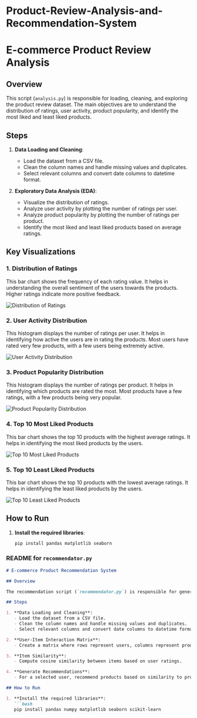 # Product-Review-Analysis-and-Recommendation-System
# E-commerce Product Review Analysis

## Overview

This script (`analysis.py`) is responsible for loading, cleaning, and exploring the product review dataset. The main objectives are to understand the distribution of ratings, user activity, product popularity, and identify the most liked and least liked products.

## Steps

1. **Data Loading and Cleaning**:
   - Load the dataset from a CSV file.
   - Clean the column names and handle missing values and duplicates.
   - Select relevant columns and convert date columns to datetime format.

2. **Exploratory Data Analysis (EDA)**:
   - Visualize the distribution of ratings.
   - Analyze user activity by plotting the number of ratings per user.
   - Analyze product popularity by plotting the number of ratings per product.
   - Identify the most liked and least liked products based on average ratings.

## Key Visualizations

### 1. Distribution of Ratings
This bar chart shows the frequency of each rating value. It helps in understanding the overall sentiment of the users towards the products. Higher ratings indicate more positive feedback.

![Distribution of Ratings](./path/to/your/image1.png)

### 2. User Activity Distribution
This histogram displays the number of ratings per user. It helps in identifying how active the users are in rating the products. Most users have rated very few products, with a few users being extremely active.

![User Activity Distribution](./path/to/your/image2.png)

### 3. Product Popularity Distribution
This histogram displays the number of ratings per product. It helps in identifying which products are rated the most. Most products have a few ratings, with a few products being very popular.

![Product Popularity Distribution](./path/to/your/image3.png)

### 4. Top 10 Most Liked Products
This bar chart shows the top 10 products with the highest average ratings. It helps in identifying the most liked products by the users.

![Top 10 Most Liked Products](./path/to/your/image4.png)

### 5. Top 10 Least Liked Products
This bar chart shows the top 10 products with the lowest average ratings. It helps in identifying the least liked products by the users.

![Top 10 Least Liked Products](./path/to/your/image5.png)

## How to Run

1. **Install the required libraries**:
   ```bash
   pip install pandas matplotlib seaborn

### README for `recommendator.py`

```markdown
# E-commerce Product Recommendation System

## Overview

The recommendation script (`recommendator.py`) is responsible for generating product recommendations for users based on their past ratings. The main objective is to recommend products that a user might like but has not rated yet.

## Steps

1. **Data Loading and Cleaning**:
   - Load the dataset from a CSV file.
   - Clean the column names and handle missing values and duplicates.
   - Select relevant columns and convert date columns to datetime format.

2. **User-Item Interaction Matrix**:
   - Create a matrix where rows represent users, columns represent products, and values are ratings.

3. **Item Similarity**:
   - Compute cosine similarity between items based on user ratings.

4. **Generate Recommendations**:
   - For a selected user, recommend products based on similarity to products they have rated.

## How to Run

1. **Install the required libraries**:
   ```bash
   pip install pandas numpy matplotlib seaborn scikit-learn
